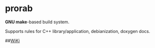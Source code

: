 # prorab
**GNU make**-based build system.

Supports rules for C++ library/application, debianization, doxygen docs.

##[WiKi](wiki/HomePage.md)
